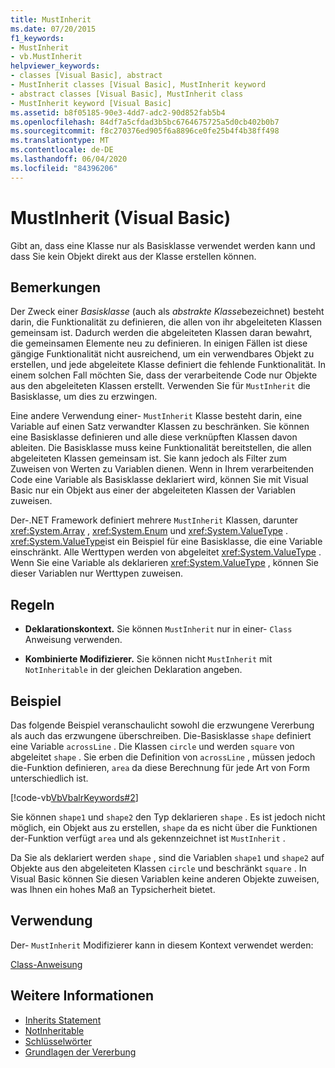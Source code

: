 ```yaml
---
title: MustInherit
ms.date: 07/20/2015
f1_keywords:
- MustInherit
- vb.MustInherit
helpviewer_keywords:
- classes [Visual Basic], abstract
- MustInherit classes [Visual Basic], MustInherit keyword
- abstract classes [Visual Basic], MustInherit class
- MustInherit keyword [Visual Basic]
ms.assetid: b8f05185-90e3-4dd7-adc2-90d852fab5b4
ms.openlocfilehash: 84df7a5cfdad3b5bc6764675725a5d0cb402b0b7
ms.sourcegitcommit: f8c270376ed905f6a8896ce0fe25b4f4b38ff498
ms.translationtype: MT
ms.contentlocale: de-DE
ms.lasthandoff: 06/04/2020
ms.locfileid: "84396206"
---
```

# <a name="mustinherit-visual-basic"></a>MustInherit (Visual Basic)
Gibt an, dass eine Klasse nur als Basisklasse verwendet werden kann und dass Sie kein Objekt direkt aus der Klasse erstellen können.  
  
## <a name="remarks"></a>Bemerkungen  
 Der Zweck einer *Basisklasse* (auch als *abstrakte Klasse*bezeichnet) besteht darin, die Funktionalität zu definieren, die allen von ihr abgeleiteten Klassen gemeinsam ist. Dadurch werden die abgeleiteten Klassen daran bewahrt, die gemeinsamen Elemente neu zu definieren. In einigen Fällen ist diese gängige Funktionalität nicht ausreichend, um ein verwendbares Objekt zu erstellen, und jede abgeleitete Klasse definiert die fehlende Funktionalität. In einem solchen Fall möchten Sie, dass der verarbeitende Code nur Objekte aus den abgeleiteten Klassen erstellt. Verwenden Sie für `MustInherit` die Basisklasse, um dies zu erzwingen.  
  
 Eine andere Verwendung einer- `MustInherit` Klasse besteht darin, eine Variable auf einen Satz verwandter Klassen zu beschränken. Sie können eine Basisklasse definieren und alle diese verknüpften Klassen davon ableiten. Die Basisklasse muss keine Funktionalität bereitstellen, die allen abgeleiteten Klassen gemeinsam ist. Sie kann jedoch als Filter zum Zuweisen von Werten zu Variablen dienen. Wenn in Ihrem verarbeitenden Code eine Variable als Basisklasse deklariert wird, können Sie mit Visual Basic nur ein Objekt aus einer der abgeleiteten Klassen der Variablen zuweisen.  
  
 Der-.NET Framework definiert mehrere `MustInherit` Klassen, darunter <xref:System.Array> , <xref:System.Enum> und <xref:System.ValueType> . <xref:System.ValueType>ist ein Beispiel für eine Basisklasse, die eine Variable einschränkt. Alle Werttypen werden von abgeleitet <xref:System.ValueType> . Wenn Sie eine Variable als deklarieren <xref:System.ValueType> , können Sie dieser Variablen nur Werttypen zuweisen.  
  
## <a name="rules"></a>Regeln  
  
- **Deklarationskontext.** Sie können `MustInherit` nur in einer- `Class` Anweisung verwenden.  
  
- **Kombinierte Modifizierer.** Sie können nicht `MustInherit` mit `NotInheritable` in der gleichen Deklaration angeben.  
  
## <a name="example"></a>Beispiel  
 Das folgende Beispiel veranschaulicht sowohl die erzwungene Vererbung als auch das erzwungene überschreiben. Die-Basisklasse `shape` definiert eine Variable `acrossLine` . Die Klassen `circle` und werden `square` von abgeleitet `shape` . Sie erben die Definition von `acrossLine` , müssen jedoch die-Funktion definieren, `area` da diese Berechnung für jede Art von Form unterschiedlich ist.  
  
 [!code-vb[VbVbalrKeywords#2](~/samples/snippets/visualbasic/VS_Snippets_VBCSharp/VbVbalrKeywords/VB/Class1.vb#2)]  
  
 Sie können `shape1` und `shape2` den Typ deklarieren `shape` . Es ist jedoch nicht möglich, ein Objekt aus zu erstellen, `shape` da es nicht über die Funktionen der-Funktion verfügt `area` und als gekennzeichnet ist `MustInherit` .  
  
 Da Sie als deklariert werden `shape` , sind die Variablen `shape1` und `shape2` auf Objekte aus den abgeleiteten Klassen `circle` und beschränkt `square` . In Visual Basic können Sie diesen Variablen keine anderen Objekte zuweisen, was Ihnen ein hohes Maß an Typsicherheit bietet.  
  
## <a name="usage"></a>Verwendung  
 Der- `MustInherit` Modifizierer kann in diesem Kontext verwendet werden:  
  
 [Class-Anweisung](../statements/class-statement.md)  
  
## <a name="see-also"></a>Weitere Informationen

- [Inherits Statement](../statements/inherits-statement.md)
- [NotInheritable](notinheritable.md)
- [Schlüsselwörter](../keywords/index.md)
- [Grundlagen der Vererbung](../../programming-guide/language-features/objects-and-classes/inheritance-basics.md)

